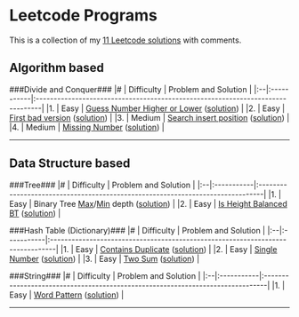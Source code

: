 Leetcode Programs
===================
This is a collection of my [11 Leetcode solutions](./) with comments.

Algorithm based
--------------------------------------------
###Divide and Conquer###
|#  | Difficulty | Problem and Solution                                                           |
|:--|:-----------|:-------------------------------------------------------------------------------|
|1. | Easy       | [Guess Number Higher or Lower](https://leetcode.com/problems/guess-number-higher-or-lower/) ([solution](./algo_dc_elem_guess_num_higher_or_lower.py))        |
|2. | Easy       | [First bad version](https://leetcode.com/problems/first-bad-version/) ([solution](./algo_dc_first_bad_version.py))  |
|3. | Medium     | [Search insert position](https://leetcode.com/problems/search-insert-position/) ([solution](./algo_dc_search_insert_position.py))                |
|4. | Medium     |  [Missing Number](https://leetcode.com/problems/missing-number/) ([solution](./algo_dc_missing_number.py))          |

----------------------------------------------------------------------------------------
Data Structure based
--------------------------------------------
###Tree###
|#  | Difficulty | Problem and Solution                                                           |
|:--|:-----------|:-------------------------------------------------------------------------------|
|1. | Easy       | Binary Tree [Max](https://leetcode.com/problems/maximum-depth-of-binary-tree/)/[Min](https://leetcode.com/problems/minimum-depth-of-binary-tree/) depth ([solution](./ds_tree_max_min_depth.py))        |
|2. | Easy       | [Is Height Balanced BT](https://leetcode.com/problems/balanced-binary-tree/) ([solution](./ds_tree_height_balanced.py))     |

###Hash Table (Dictionary)###
|#  | Difficulty | Problem and Solution                                                           |
|:--|:-----------|:-------------------------------------------------------------------------------|
|1. | Easy       | [Contains Duplicate](https://leetcode.com/problems/contains-duplicate/) ([solution](./ds_hash_contains_duplicate.py)) |
|2. | Easy       | [Single Number](https://leetcode.com/problems/single-number/) ([solution](./ds_hash_single_number.py))                |
|3. | Easy       | [Two Sum](https://leetcode.com/problems/two-sum/) ([solution](./ds_hash_two_sum.py))                                  |

###String###
|#  | Difficulty | Problem and Solution                                                           |
|:--|:-----------|:-------------------------------------------------------------------------------|
|1. | Easy       | [Word Pattern](https://leetcode.com/problems/word-pattern/) ([solution](./ds_string_word_pattern.py))    |

----------------------------------------------------------------------------------------
